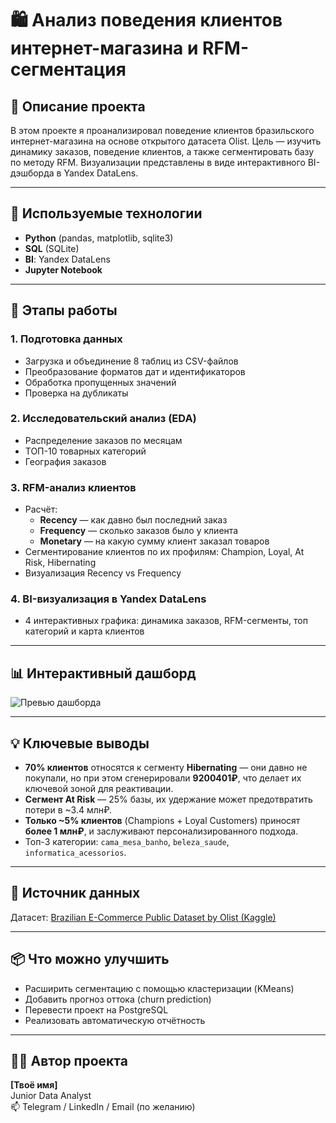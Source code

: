 # 🛍️ Анализ поведения клиентов интернет-магазина и RFM-сегментация

## 📌 Описание проекта

В этом проекте я проанализировал поведение клиентов бразильского интернет-магазина на основе открытого датасета Olist. Цель — изучить динамику заказов, поведение клиентов, а также сегментировать базу по методу RFM. Визуализации представлены в виде интерактивного BI-дэшборда в Yandex DataLens.

---

## 🧰 Используемые технологии

- **Python** (pandas, matplotlib, sqlite3)
- **SQL** (SQLite)
- **BI**: Yandex DataLens
- **Jupyter Notebook**

---

## 🧩 Этапы работы

### 1. Подготовка данных
- Загрузка и объединение 8 таблиц из CSV-файлов
- Преобразование форматов дат и идентификаторов
- Обработка пропущенных значений
- Проверка на дубликаты

### 2. Исследовательский анализ (EDA)
- Распределение заказов по месяцам
- ТОП-10 товарных категорий
- География заказов

### 3. RFM-анализ клиентов
- Расчёт:
  - **Recency** — как давно был последний заказ
  - **Frequency** — сколько заказов было у клиента
  - **Monetary** — на какую сумму клиент заказал товаров
- Сегментирование клиентов по их профилям: Champion, Loyal, At Risk, Hibernating
- Визуализация Recency vs Frequency

### 4. BI-визуализация в Yandex DataLens
- 4 интерактивных графика: динамика заказов, RFM-сегменты, топ категорий и карта клиентов

---

## 📊 Интерактивный дашборд

![Превью дашборда]((https://github.com/datamagical/portfolio/blob/main/ecommerce-rfm-analysis/RFM%20dashboard.jpg?raw=true))

---

## 💡 Ключевые выводы

- **70% клиентов** относятся к сегменту **Hibernating** — они давно не покупали, но при этом сгенерировали **9200401₽**, что делает их ключевой зоной для реактивации.
- **Сегмент At Risk** — 25% базы, их удержание может предотвратить потери в ~3.4 млн₽.
- **Только ~5% клиентов** (Champions + Loyal Customers) приносят **более 1 млн₽**, и заслуживают персонализированного подхода.
- Топ-3 категории: `cama_mesa_banho`, `beleza_saude`, `informatica_acessorios`.

---

## 📂 Источник данных

Датасет: [Brazilian E-Commerce Public Dataset by Olist (Kaggle)](https://www.kaggle.com/datasets/olistbr/brazilian-ecommerce)

---

## 📦 Что можно улучшить

- Расширить сегментацию с помощью кластеризации (KMeans)
- Добавить прогноз оттока (churn prediction)
- Перевести проект на PostgreSQL
- Реализовать автоматическую отчётность

---

## 👨‍💻 Автор проекта

**[Твоё имя]**  
Junior Data Analyst  
📫 Telegram / LinkedIn / Email (по желанию)

